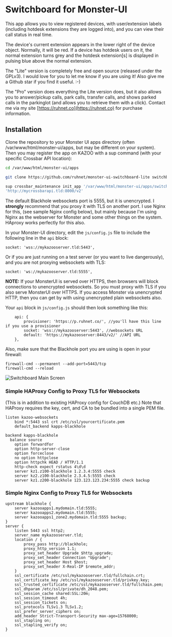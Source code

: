 # Switchboard for Monster-UI

This app allows you to view registered devices, with user/extension labels (including hotdesk extensions they are logged into), and you can view their call status in real time.

The device's current extension appears in the lower right of the device object. Normally, it will be red. If a device has hotdesk users on it, the normal extension turns grey and the hotdesk extension[s] is displayed in pulsing blue above the normal extension.

The "Lite" version is completely free and open source (released under the GPLv3). I would love for you to let me know if you are using it! Also give me a Github star if you find it useful. :-)

The "Pro" version does everything the Lite version does, but it also allows you to answer/pickup calls, park calls, transfer calls, and shows parked calls in the parkinglot (and allows you to retrieve them with a click). Contact me via my site [https://ruhnet.co](https://ruhnet.co) for purchase information.

## Installation
Clone the repository to your Monster UI apps directory (often /var/www/html/monster-ui/apps, but may be different on your system). Then you may register the app on KAZOO with a sup command (with your specific Crossbar API location):

```bash
cd /var/www/html/monster-ui/apps

git clone https://github.com/ruhnet/monster-ui-switchboard-lite switchboard

sup crossbar_maintenance init_app '/var/www/html/monster-ui/apps/switchboard' \
'http://mycrossbarapi.tld:8000/v2'
```
The default Blackhole websockets port is 5555, but it is unencrypted. I **strongly** recommend that you proxy it with TLS on another port. I use Nginx for this, (see sample Nginx config below), but mainly because I'm using Nginx as the webserver for Monster and some other things on the system. HAproxy works perfectly for this also.

In your Monster-UI directory, edit the `js/config.js` file to include the following line in the `api` block:
```
socket: 'wss://mykazooserver.tld:5443',
```

Or if you are just running on a test server (or you want to live dangerously), and you are not proxying websockets with TLS:
```
socket: 'ws://mykazooserver.tld:5555',
```
**NOTE:** If your MonsterUI is served over HTTPS, then browsers will block connections to unencrypted websockets. So you must proxy with TLS if you also serve MonsterUI over HTTPS. If you access Monster via unencrypted HTTP, then you can get by with using unencrypted plain websockets also.

Your `api` block in `js/config.js` should then look something like this:
```
    api: {
        provisioner: 'https://p.ruhnet.co/', //you'll have this line if you use a provisioner
        socket: 'wss://mykazooserver:5443', //websockets URL
        default: 'https://mykazooserver:8443/v2/' //API URL
    },
```

Also, make sure that the Blackhole port you are using is open in your firewall:
```
firewall-cmd --permanent --add-port=5443/tcp
firewall-cmd --reload
```

![Switchboard Main Screen](https://github.com/ruhnet/monster-ui-switchboard-lite/raw/master/metadata/screenshots/switchboard.png)
### Simple HAProxy Config to Proxy TLS for Websockets
(This is in addition to existing HAProxy config for CouchDB etc.) Note that HAProxy requires the key, cert, and CA to be bundled into a single PEM file.

```
listen kazoo-websockets
    bind *:5443 ssl crt /etc/ssl/yourcertificate.pem
    default_backend kapps-blackhole

backend kapps-blackhole
  balance source
    option forwardfor
    option http-server-close
    option forceclose
    no option httpclose
    option httpchk HEAD / HTTP/1.1
    http-check expect rstatus 4\d\d
    server kz1.z100-blackhole 1.2.3.4:5555 check
    server kz2.z100-blackhole 2.3.4.5:5555 check
    server kz1.z200-blackhole 123.123.123.234:5555 check backup
```

### Simple Nginx Config to Proxy TLS for Websockets
```
upstream blackhole {
    server kazooapps1.mydomain.tld:5555;
    server kazooapps2.mydomain.tld:5555;
    server kazooapps1_zone2.mydomain.tld:5555 backup;
}
server {
    listen 5443 ssl http2;
    server_name mykazooserver.tld;
    location / {
		proxy_pass http://blackhole;
		proxy_http_version 1.1;
		proxy_set_header Upgrade $http_upgrade;
		proxy_set_header Connection "Upgrade";
		proxy_set_header Host $host;
		proxy_set_header X-Real-IP $remote_addr;
    }
    ssl_certificate /etc/ssl/mykazooserver.tld/fullchain.crt;
    ssl_certificate_key /etc/ssl/mykazooserver.tld/privkey.key;
    ssl_trusted_certificate /etc/ssl/mykazooserver.tld/fullchain.pem;
    ssl_dhparam /etc/ssl/private/dh_2048.pem;
    ssl_session_cache shared:SSL:20m;
    ssl_session_timeout 4h;
    ssl_session_tickets on;
    ssl_protocols TLSv1.3 TLSv1.2;
    ssl_prefer_server_ciphers on;
    add_header Strict-Transport-Security max-age=15768000;
    ssl_stapling on;
    ssl_stapling_verify on;
}
```
